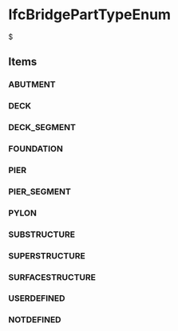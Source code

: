 # IfcBridgePartTypeEnum

$

## Items

### ABUTMENT


### DECK


### DECK_SEGMENT


### FOUNDATION


### PIER


### PIER_SEGMENT


### PYLON


### SUBSTRUCTURE


### SUPERSTRUCTURE


### SURFACESTRUCTURE


### USERDEFINED


### NOTDEFINED

